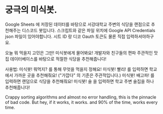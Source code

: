 # 궁극의 미식봇.

Google Sheets 에 저장된 데이터를 바탕으로 서강대학교 주변의 식당을 랜점으로 추천해주는 디스코드 봇입니다.
스크립트와 같은 파일 위치에 Google API Credentials json 파일이 있어야합니다.
시트 ID 랑 디코 Oauth 토큰도 물론 직접 입력하셔야하구요.

오늘 뭐 먹을지 고민은 그만! 미식봇에게 물어봐요!
개발자와 친구들의 편파 주관적인 맛집 데이터베이스를 바탕으로 적절한 식당을 추천해줍니다!

사용법:
미식봇! 뭐먹지? 를 통해 무엇을 먹을지 정해요!
미식봇! 빨리! 를 입력하면 학교에서 가까운 곳을 추천해줘요! ("가깝다" 의 기준은 주관적입니다.)
미식봇! 배고파! 를 입력하면 랜덤으로 식당을 추천해줘요!
미식봇! 술 을 입력하면 학교 주변 술집을 하나 추천해줍니다!

Crappy sorting algorithms and almost no error handling, this is the pinnacle of bad code. But hey, if it works, it works. and 90% of the time, works every time.
